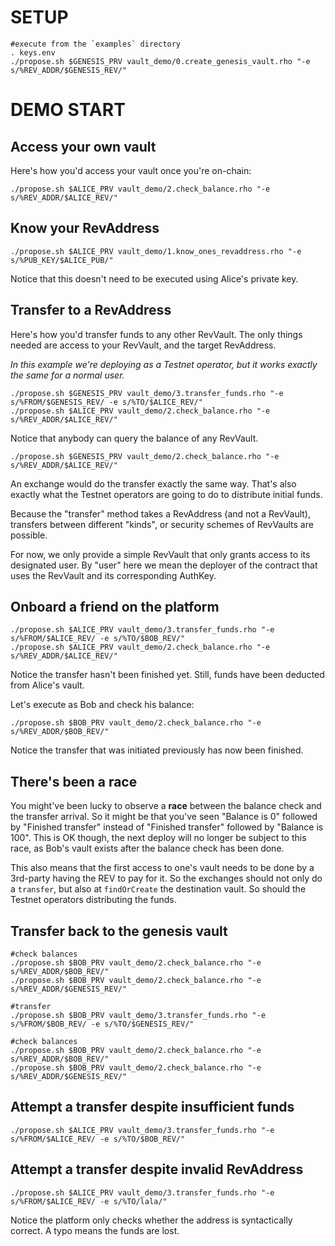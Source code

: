 # SETUP

    #execute from the `examples` directory
    . keys.env
    ./propose.sh $GENESIS_PRV vault_demo/0.create_genesis_vault.rho "-e s/%REV_ADDR/$GENESIS_REV/"

# DEMO START

## Access your own vault

Here's how you'd access your vault once you're on-chain:

    ./propose.sh $ALICE_PRV vault_demo/2.check_balance.rho "-e s/%REV_ADDR/$ALICE_REV/"
    
## Know your RevAddress

    ./propose.sh $ALICE_PRV vault_demo/1.know_ones_revaddress.rho "-e s/%PUB_KEY/$ALICE_PUB/"

Notice that this doesn't need to be executed using Alice's private key.

## Transfer to a RevAddress

Here's how you'd transfer funds to any other RevVault.
The only things needed are access to your RevVault, and the target RevAddress.

*In this example we're deploying as a Testnet operator, but it works exactly the same for a normal user.*

    ./propose.sh $GENESIS_PRV vault_demo/3.transfer_funds.rho "-e s/%FROM/$GENESIS_REV/ -e s/%TO/$ALICE_REV/"
    ./propose.sh $ALICE_PRV vault_demo/2.check_balance.rho "-e s/%REV_ADDR/$ALICE_REV/"

Notice that anybody can query the balance of any RevVault.

    ./propose.sh $GENESIS_PRV vault_demo/2.check_balance.rho "-e s/%REV_ADDR/$ALICE_REV/"

An exchange would do the transfer exactly the same way.
That's also exactly what the Testnet operators are going to do to distribute initial funds.

Because the "transfer" method takes a RevAddress (and not a RevVault),
transfers between different "kinds", or security schemes of RevVaults are possible.

For now, we only provide a simple RevVault that only grants access to its designated user.
By "user" here we mean the deployer of the contract that uses the RevVault and its corresponding AuthKey.

## Onboard a friend on the platform

    ./propose.sh $ALICE_PRV vault_demo/3.transfer_funds.rho "-e s/%FROM/$ALICE_REV/ -e s/%TO/$BOB_REV/"
    ./propose.sh $ALICE_PRV vault_demo/2.check_balance.rho "-e s/%REV_ADDR/$ALICE_REV/"

Notice the transfer hasn't been finished yet. Still, funds have been deducted from Alice's vault.

Let's execute as Bob and check his balance:

    ./propose.sh $BOB_PRV vault_demo/2.check_balance.rho "-e s/%REV_ADDR/$BOB_REV/"

Notice the transfer that was initiated previously has now been finished.

## There's been a race

You might've been lucky to observe a **race** between the balance check and the transfer arrival.
So it might be that you've seen "Balance is 0" followed by "Finished transfer" instead of
"Finished transfer" followed by "Balance is 100". This is OK though, the next deploy will no longer
be subject to this race, as Bob's vault exists after the balance check has been done.

This also means that the first access to one's vault needs to be done by a 3rd-party having the REV
to pay for it. So the exchanges should not only do a `transfer`, but also at `findOrCreate`
the destination vault. So should the Testnet operators distributing the funds.

## Transfer back to the genesis vault

    #check balances
    ./propose.sh $BOB_PRV vault_demo/2.check_balance.rho "-e s/%REV_ADDR/$BOB_REV/"
    ./propose.sh $BOB_PRV vault_demo/2.check_balance.rho "-e s/%REV_ADDR/$GENESIS_REV/"

    #transfer
    ./propose.sh $BOB_PRV vault_demo/3.transfer_funds.rho "-e s/%FROM/$BOB_REV/ -e s/%TO/$GENESIS_REV/"

    #check balances
    ./propose.sh $BOB_PRV vault_demo/2.check_balance.rho "-e s/%REV_ADDR/$BOB_REV/"
    ./propose.sh $BOB_PRV vault_demo/2.check_balance.rho "-e s/%REV_ADDR/$GENESIS_REV/"

## Attempt a transfer despite insufficient funds

    ./propose.sh $ALICE_PRV vault_demo/3.transfer_funds.rho "-e s/%FROM/$ALICE_REV/ -e s/%TO/$BOB_REV/"

## Attempt a transfer despite invalid RevAddress

    ./propose.sh $ALICE_PRV vault_demo/3.transfer_funds.rho "-e s/%FROM/$ALICE_REV/ -e s/%TO/lala/"

Notice the platform only checks whether the address is syntactically correct. A typo means the funds are lost.
